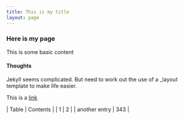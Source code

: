 ```yaml
---
title: This is my title
layout: page
---
```


### Here is my page

This is some basic content

#### Thoughts

Jekyll seems complicated. But need to work out the use of a _layout template to make life easier.

This is a [link](http://news.bbc.co.uk)

| Table | Contents |
| 1        |     2            |
| another entry | 343 |